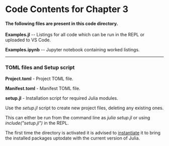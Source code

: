 # Code Contents for Chapter 3

#### The following files are present in this code directory.

**Examples.jl** -- Listings for all code which can be run in the REPL or uploaded to VS Code.

**Examples.ipynb** -- Jupyter notebook containing worked listings.

---

### TOML files and Setup script

**Project.toml** - Project TOML file.

**Manifest.toml** - Manifest TOML file.

**setup.jl** - Installation script for required Julia modules.

Use the *setup.jl* script to create new project files, deleting any existing ones.

This can either be run from the command line as *julia setup.jl* or using *include("setup.jl")* in the REPL.

The first time the directory is activated it is advised to <u>instantiate</u> it to bring the installed packages uptodate with the current version of Julia.
